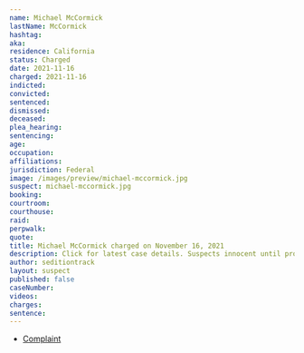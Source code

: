 ```yaml
---
name: Michael McCormick
lastName: McCormick
hashtag:
aka:
residence: California
status: Charged
date: 2021-11-16
charged: 2021-11-16
indicted:
convicted:
sentenced:
dismissed:
deceased:
plea_hearing:
sentencing:
age:
occupation:
affiliations:
jurisdiction: Federal
image: /images/preview/michael-mccormick.jpg
suspect: michael-mccormick.jpg
booking:
courtroom:
courthouse:
raid:
perpwalk:
quote:
title: Michael McCormick charged on November 16, 2021
description: Click for latest case details. Suspects innocent until proven guilty.
author: seditiontrack
layout: suspect
published: false
caseNumber:
videos:
charges:
sentence:
---
```


- [Complaint](https://extremism.gwu.edu/sites/g/files/zaxdzs2191/f/Michael%20McCormick%20Criminal%20Complaint.pdf)
